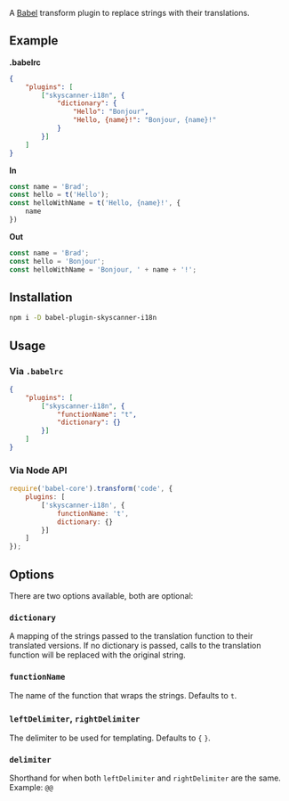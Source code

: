 A [Babel](https://babeljs.io) transform plugin to replace strings with their translations.

## Example

**.babelrc**

```json
{
    "plugins": [
        ["skyscanner-i18n", {
            "dictionary": {
                "Hello": "Bonjour",
                "Hello, {name}!": "Bonjour, {name}!"
            }
        }]
    ]
}
```

**In**

```js
const name = 'Brad';
const hello = t('Hello');
const helloWithName = t('Hello, {name}!', {
    name
})
```

**Out**

```js
const name = 'Brad';
const hello = 'Bonjour';
const helloWithName = 'Bonjour, ' + name + '!';
```

## Installation

```bash
npm i -D babel-plugin-skyscanner-i18n
```

## Usage

### Via `.babelrc`

```json
{
    "plugins": [
        ["skyscanner-i18n", {
            "functionName": "t",
            "dictionary": {}
        }]
    ]
}
```

### Via Node API

```js
require('babel-core').transform('code', {
    plugins: [
        ['skyscanner-i18n', {
            functionName: 't',
            dictionary: {}
        }]
    ]
});
```

## Options

There are two options available, both are optional:

### `dictionary`

A mapping of the strings passed to the translation function to their translated versions. If no dictionary is passed, calls to the translation function will be replaced with the original string.

### `functionName`

The name of the function that wraps the strings. Defaults to `t`.

### `leftDelimiter`, `rightDelimiter`

The delimiter to be used for templating. Defaults to `{` `}`.

### `delimiter`

Shorthand for when both `leftDelimiter` and `rightDelimiter` are the same. Example: `@@`